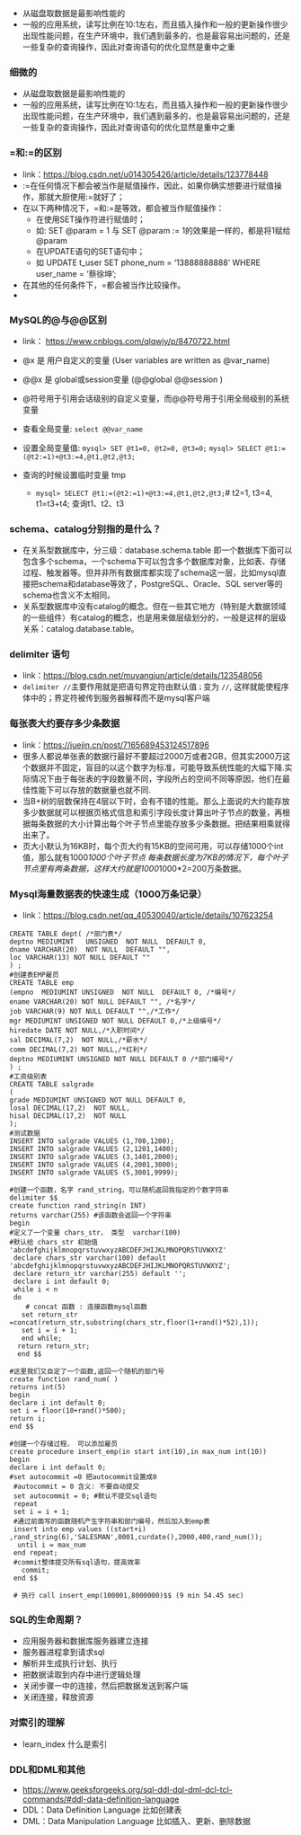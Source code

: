 - 从磁盘取数据是最影响性能的
- 一般的应用系统，读写比例在10:1左右，而且插入操作和一般的更新操作很少出现性能问题，在生产环境中，我们遇到最多的，也是最容易出问题的，还是一些复杂的查询操作，因此对查询语句的优化显然是重中之重
### 细微的
- 从磁盘取数据是最影响性能的
- 一般的应用系统，读写比例在10:1左右，而且插入操作和一般的更新操作很少出现性能问题，在生产环境中，我们遇到最多的，也是最容易出问题的，还是一些复杂的查询操作，因此对查询语句的优化显然是重中之重
### =和:=的区别
- link：https://blog.csdn.net/u014305426/article/details/123778448
- :=在任何情况下都会被当作是赋值操作，因此，如果你确实想要进行赋值操作，那就大胆使用:=就好了；
- 在以下两种情况下，=和:=是等效，都会被当作赋值操作：
    - 在使用SET操作符进行赋值时；
    - 如: SET @param = 1 与 SET @param := 1的效果是一样的，都是将1赋给@param
    - 在UPDATE语句的SET语句中；
    - 如 UPDATE t_user SET phone_num = ‘13888888888’ WHERE user_name = ‘蔡徐坤’;
- 在其他的任何条件下，=都会被当作比较操作。
- 
### MySQL的@与@@区别
  - link： https://www.cnblogs.com/qlqwjy/p/8470722.html
  - @x 是 用户自定义的变量  (User variables are written as @var_name)
  - @@x 是 global或session变量  (@@global  @@session )
  - @符号用于引用会话级别的自定义变量，而@@符号用于引用全局级别的系统变量
  - 查看全局变量: `select @@var_name`
  - 设置全局变量值:
      `mysql> SET @t1=0, @t2=0, @t3=0;`
      `mysql> SELECT @t1:=(@t2:=1)+@t3:=4,@t1,@t2,@t3;`

- 查询的时候设置临时变量 tmp
  - `mysql> SELECT @t1:=(@t2:=1)+@t3:=4,@t1,@t2,@t3;`# t2=1, t3=4, t1=t3+t4; 查询t1、t2、t3
### schema、catalog分别指的是什么？
- 在关系型数据库中，分三级：database.schema.table 即一个数据库下面可以包含多个schema，一个schema下可以包含多个数据库对象，比如表、存储过程、触发器等。但并非所有数据库都实现了schema这一层，比如mysql直接把schema和database等效了，PostgreSQL、Oracle、SQL server等的schema也含义不太相同。
- 关系型数据库中没有catalog的概念。但在一些其它地方（特别是大数据领域的一些组件）有catalog的概念，也是用来做层级划分的，一般是这样的层级关系：catalog.database.table。
### delimiter 语句
- link：https://blog.csdn.net/muyangjun/article/details/123548056
- `delimiter //`主要作用就是把语句界定符由默认值`；`变为 `//`, 这样就能使程序体中的；界定符被传到服务器解释而不是mysql客户端
### 每张表大约要存多少条数据
- link：https://juejin.cn/post/7165689453124517896
- 很多人都说单张表的数据行最好不要超过2000万或者2GB，但其实2000万这个数据并不固定，盲目的以这个数字为标准，可能导致系统性能的大幅下降.实际情况下由于每张表的字段数量不同，字段所占的空间不同等原因，他们在最佳性能下可以存放的数据量也就不同.
- 当B+树的层数保持在4层以下时，会有不错的性能。那么上面说的大约能存放多少数据就可以根据页格式信息和索引字段长度计算出叶子节点的数量，再根据每条数据的大小计算出每个叶子节点里能存放多少条数据。把结果相乘就得出来了。
- 页大小默认为16KB时，每个页大约有15KB的空间可用，可以存储1000个int值，那么就有1000*1000个叶子节点 每条数据长度为7KB的情况下，每个叶子节点里有两条数据，这样大约就是1000*1000*2=200万条数据。
### Mysql海量数据表的快速生成（1000万条记录）
- link：https://blog.csdn.net/qq_40530040/article/details/107623254
```
CREATE TABLE dept( /*部门表*/
deptno MEDIUMINT   UNSIGNED  NOT NULL  DEFAULT 0,
dname VARCHAR(20)  NOT NULL  DEFAULT "",
loc VARCHAR(13) NOT NULL DEFAULT ""
) ;
#创建表EMP雇员
CREATE TABLE emp
(empno  MEDIUMINT UNSIGNED  NOT NULL  DEFAULT 0, /*编号*/
ename VARCHAR(20) NOT NULL DEFAULT "", /*名字*/
job VARCHAR(9) NOT NULL DEFAULT "",/*工作*/
mgr MEDIUMINT UNSIGNED NOT NULL DEFAULT 0,/*上级编号*/
hiredate DATE NOT NULL,/*入职时间*/
sal DECIMAL(7,2)  NOT NULL,/*薪水*/
comm DECIMAL(7,2) NOT NULL,/*红利*/
deptno MEDIUMINT UNSIGNED NOT NULL DEFAULT 0 /*部门编号*/
) ;
#工资级别表
CREATE TABLE salgrade
(
grade MEDIUMINT UNSIGNED NOT NULL DEFAULT 0,
losal DECIMAL(17,2)  NOT NULL,
hisal DECIMAL(17,2)  NOT NULL
);
#测试数据
INSERT INTO salgrade VALUES (1,700,1200);
INSERT INTO salgrade VALUES (2,1201,1400);
INSERT INTO salgrade VALUES (3,1401,2000);
INSERT INTO salgrade VALUES (4,2001,3000);
INSERT INTO salgrade VALUES (5,3001,9999);

#创建一个函数，名字 rand_string，可以随机返回我指定的个数字符串
delimiter $$ 
create function rand_string(n INT)
returns varchar(255) #该函数会返回一个字符串
begin
#定义了一个变量 chars_str， 类型  varchar(100)
#默认给 chars_str 初始值   'abcdefghijklmnopqrstuvwxyzABCDEFJHIJKLMNOPQRSTUVWXYZ'
 declare chars_str varchar(100) default 'abcdefghijklmnopqrstuvwxyzABCDEFJHIJKLMNOPQRSTUVWXYZ'; 
 declare return_str varchar(255) default '';
 declare i int default 0; 
 while i < n 
 do
    # concat 函数 : 连接函数mysql函数
   set return_str =concat(return_str,substring(chars_str,floor(1+rand()*52),1));
   set i = i + 1;
   end while;
  return return_str;
  end $$

#这里我们又自定了一个函数,返回一个随机的部门号
create function rand_num( )
returns int(5)
begin
declare i int default 0;
set i = floor(10+rand()*500);
return i;
end $$

#创建一个存储过程， 可以添加雇员
create procedure insert_emp(in start int(10),in max_num int(10))
begin
declare i int default 0;
#set autocommit =0 把autocommit设置成0
 #autocommit = 0 含义: 不要自动提交
 set autocommit = 0; #默认不提交sql语句
 repeat
 set i = i + 1;
 #通过前面写的函数随机产生字符串和部门编号，然后加入到emp表
 insert into emp values ((start+i) ,rand_string(6),'SALESMAN',0001,curdate(),2000,400,rand_num());
  until i = max_num
 end repeat;
 #commit整体提交所有sql语句，提高效率
   commit;
 end $$

 # 执行 call insert_emp(100001,8000000)$$ (9 min 54.45 sec)
```
### SQL的生命周期？
- 应用服务器和数据库服务器建立连接
- 服务器进程拿到请求sql
- 解析并生成执行计划、执行
- 把数据读取到内存中进行逻辑处理
- 关闭步骤一中的连接，然后把数据发送到客户端
- 关闭连接，释放资源
### 对索引的理解
- learn_index 什么是索引
### DDL和DML和其他
- https://www.geeksforgeeks.org/sql-ddl-dql-dml-dcl-tcl-commands/#ddl-data-definition-language
- DDL：Data Definition Language 比如创建表
- DML：Data Manipulation Language 比如插入、更新、删除数据

